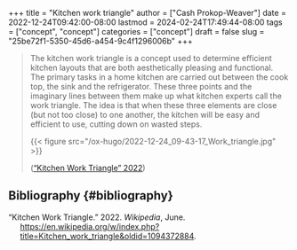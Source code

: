 +++
title = "Kitchen work triangle"
author = ["Cash Prokop-Weaver"]
date = 2022-12-24T09:42:00-08:00
lastmod = 2024-02-24T17:49:44-08:00
tags = ["concept", "concept"]
categories = ["concept"]
draft = false
slug = "25be72f1-5350-45d6-a454-9c4f1296006b"
+++

> The kitchen work triangle is a concept used to determine efficient kitchen layouts that are both aesthetically pleasing and functional. The primary tasks in a home kitchen are carried out between the cook top, the sink and the refrigerator. These three points and the imaginary lines between them make up what kitchen experts call the work triangle. The idea is that when these three elements are close (but not too close) to one another, the kitchen will be easy and efficient to use, cutting down on wasted steps.
>
> {{< figure src="/ox-hugo/2022-12-24_09-43-17_Work_triangle.jpg" >}}
>
> (<a href="#citeproc_bib_item_1">“Kitchen Work Triangle” 2022</a>)


## Bibliography {#bibliography}

<style>.csl-entry{text-indent: -1.5em; margin-left: 1.5em;}</style><div class="csl-bib-body">
  <div class="csl-entry"><a id="citeproc_bib_item_1"></a>“Kitchen Work Triangle.” 2022. <i>Wikipedia</i>, June. <a href="https://en.wikipedia.org/w/index.php?title=Kitchen_work_triangle&oldid=1094372884">https://en.wikipedia.org/w/index.php?title=Kitchen_work_triangle&#38;oldid=1094372884</a>.</div>
</div>
